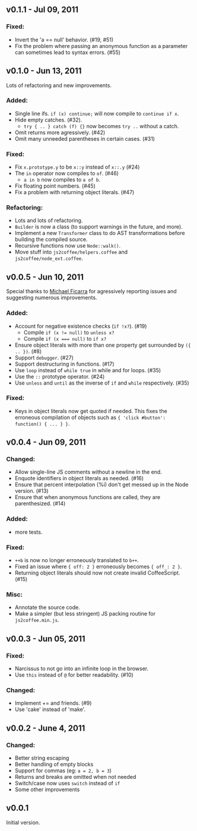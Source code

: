 v0.1.1 - Jul 09, 2011
---------------------

### Fixed:
  * Invert the 'a == null' behavior. (#19, #51)
  * Fix the problem where passing an anonymous function as a parameter can
    sometimes lead to syntax errors. (#55)

v0.1.0 - Jun 13, 2011
---------------------

Lots of refactoring and new improvements.

### Added:
  * Single line ifs. `if (x) continue;` will now compile to `continue if x`.
  * Hide empty catches. (#32).
    * `try { .. } catch (f) {}` now becomes `try ..` without a catch.
  * Omit returns more agressively. (#42)
  * Omit many unneeded parentheses in certain cases. (#31)

### Fixed:
  * Fix `x.prototype.y` to be `x::y` instead of `x::.y` (#24)
  * The `in` operator now compiles to `of`. (#46)
    * `a in b` now compiles to `a of b`.
  * Fix floating point numbers. (#45)
  * Fix a problem with returning object literals. (#47)

### Refactoring:
  * Lots and lots of refactoring.
  * `Builder` is now a class (to support warnings in the future, and more).
  * Implement a new `Transformer` class to do AST transformations before building the compiled source.
  * Recursive functions now use `Node::walk()`.
  * Move stuff into `js2coffee/helpers.coffee` and `js2coffee/node_ext.coffee`.

v0.0.5 - Jun 10, 2011
---------------------

Special thanks to [Michael Ficarra](http://github.com/michaelficarra) for agressively
reporting issues and suggesting numerous improvements.

### Added:
  * Account for negative existence checks (`if !x?`). (#19)
    * Compile `if (x != null)` to `unless x?`
    * Compile `if (x === null)` to `if x?`
  * Ensure object literals with more than one property get surrounded by `({ .. })`. (#8)
  * Support `debugger`. (#27)
  * Support destructuring in functions. (#17)
  * Use `loop` instead of `while true` in while and for loops. (#35)
  * Use the `::` prototype operator. (#24)
  * Use `unless` and `until` as the inverse of `if` and `while` respectively. (#35)

### Fixed:
  * Keys in object literals now get quoted if needed. This fixes the erroneous
    compilation of objects such as `{ 'click #button': function() { ... } }`.

v0.0.4 - Jun 09, 2011
---------------------

### Changed:
  * Allow single-line JS comments without a newline in the end.
  * Enquote identifiers in object literals as needed. (#16)
  * Ensure that percent interpolation (%i) don't get messed up in the Node version. (#13)
  * Ensure that when anonymous functions are called, they are parenthesized. (#14)

### Added:
  * more tests.

### Fixed:
  * `++b` is now no longer erroneously translated to `b++`.
  * Fixed an issue where `{ off: 2 }` erroneously becomes `{ off_: 2 }`.
  * Returning object literals should now not create invalid CoffeeScript. (#15)

### Misc:
  * Annotate the source code.
  * Make a simpler (but less stringent) JS packing routine for `js2coffee.min.js`.

v0.0.3 - Jun 05, 2011
---------------------

### Fixed:
  * Narcissus to not go into an infinite loop in the browser.
  * Use `this` instead of `@` for better readability. (#10)

### Changed:
  * Implement += and friends. (#9)
  * Use 'cake' instead of 'make'.

v0.0.2 - June 4, 2011
---------------------

### Changed:
  * Better string escaping
  * Better handling of empty blocks
  * Support for commas (eg: `a = 2, b = 3`)
  * Returns and breaks are omitted when not needed
  * Switch/case now uses `switch` instead of `if`
  * Some other improvements

v0.0.1
------

Initial version.
